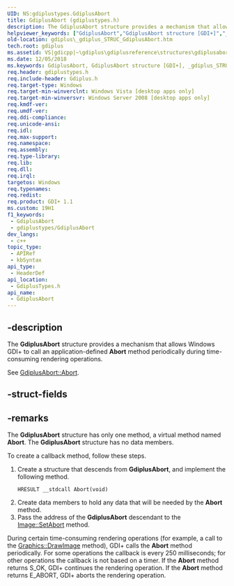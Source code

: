 ```yaml
---
UID: NS:gdiplustypes.GdiplusAbort
title: GdiplusAbort (gdiplustypes.h)
description: The GdiplusAbort structure provides a mechanism that allows Windows GDI+ to call an application-defined Abort method periodically during time-consuming rendering operations.
helpviewer_keywords: ["GdiplusAbort","GdiplusAbort structure [GDI+]","_gdiplus_STRUC_GdiplusAbort","gdiplus._gdiplus_STRUC_GdiplusAbort","gdiplustypes/GdiplusAbort"]
old-location: gdiplus\_gdiplus_STRUC_GdiplusAbort.htm
tech.root: gdiplus
ms.assetid: VS|gdicpp|~\gdiplus\gdiplusreference\structures\gdiplusabort.htm
ms.date: 12/05/2018
ms.keywords: GdiplusAbort, GdiplusAbort structure [GDI+], _gdiplus_STRUC_GdiplusAbort, gdiplus._gdiplus_STRUC_GdiplusAbort, gdiplustypes/GdiplusAbort
req.header: gdiplustypes.h
req.include-header: Gdiplus.h
req.target-type: Windows
req.target-min-winverclnt: Windows Vista [desktop apps only]
req.target-min-winversvr: Windows Server 2008 [desktop apps only]
req.kmdf-ver: 
req.umdf-ver: 
req.ddi-compliance: 
req.unicode-ansi: 
req.idl: 
req.max-support: 
req.namespace: 
req.assembly: 
req.type-library: 
req.lib: 
req.dll: 
req.irql: 
targetos: Windows
req.typenames: 
req.redist: 
req.product: GDI+ 1.1
ms.custom: 19H1
f1_keywords:
 - GdiplusAbort
 - gdiplustypes/GdiplusAbort
dev_langs:
 - c++
topic_type:
 - APIRef
 - kbSyntax
api_type:
 - HeaderDef
api_location:
 - GdiplusTypes.h
api_name:
 - GdiplusAbort
---
```


## -description

The <b>GdiplusAbort</b> structure provides a mechanism that allows Windows GDI+ to call an application-defined <b>Abort</b> method periodically during time-consuming rendering operations.

See [GdiplusAbort::Abort](/windows/desktop/api/gdiplusheaders/nf-gdiplustypes-gdiplusabort-abort).

## -struct-fields

## -remarks

The <b>GdiplusAbort</b> structure has only one method, a virtual method named <b>Abort</b>. The <b>GdiplusAbort</b> structure has no data members.

To create a callback method, follow these steps.

<ol>
<li>
Create a structure that descends from <b>GdiplusAbort</b>, and implement the following method.

<code>HRESULT __stdcall Abort(void)</code>

</li>
<li>Create data members to hold any data that will be needed by the <b>Abort</b> method.</li>
<li>Pass the address of the <b>GdiplusAbort</b> descendant to the <a href="https://docs.microsoft.com/windows/desktop/api/gdiplusheaders/nf-gdiplusheaders-image-setabort">Image::SetAbort</a> method.</li>
</ol>
During certain time-consuming rendering operations (for example, a call to the <a href="https://docs.microsoft.com/windows/desktop/api/gdiplusgraphics/nf-gdiplusgraphics-graphics-drawimage(inimage_inconstpointf_inint)">Graphics::DrawImage</a> method), GDI+ calls the <b>Abort</b> method periodically. For some operations the callback is every 250 milliseconds; for other operations the callback is not based on a timer. If the <b>Abort</b> method returns S_OK, GDI+ continues the rendering operation. If the <b>Abort</b> method returns E_ABORT, GDI+ aborts the rendering operation.

